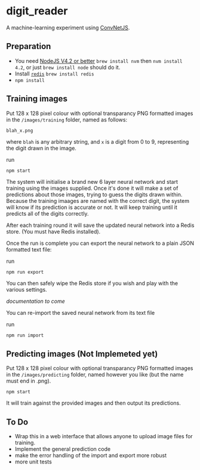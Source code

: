 # digit_reader

A machine-learning experiment using [ConvNetJS](http://cs.stanford.edu/people/karpathy/convnetjs/).

## Preparation

* You need [NodeJS V4.2 or better](https://nodejs.org) `brew install nvm` then `nvm install 4.2`, or just `brew install node` should do it.
* Install [`redis`](http://redis.io) `brew install redis`
* `npm install`

## Training images

Put 128 x 128 pixel colour with optional transparancy PNG formatted images in the `/images/training` folder, named as follows:

```
blah_x.png
```

where `blah` is any arbitrary string, and `x` is a digit from 0 to 9, representing the digit drawn in the image.

run

```sh
npm start
```

The system will initialise a brand new 6 layer neural network and start training using the images supplied. Once it's done it will make a set of predictions about those images, trying to guess the digits drawn within.  Because the training imaages are named with the correct digit, the system will know if its prediction is accurate or not.  It will keep training until it predicts all of the digits correctly.

After each training round it will save the updated neural network into a Redis store. (You must have Redis installed).

Once the run is complete you can export the neural network to a plain JSON formatted text file:

run

```
npm run export
```

You can then safely wipe the Redis store if you wish and play with the various settings.

_documentation to come_

You can re-import the saved neural network from its text file

run

```
npm run import
```

## Predicting images (Not Implemeted yet)

Put 128 x 128 pixel colour with optional transparancy PNG formatted images in the `/images/predicting` folder, named however you like (but the name must end in .png).

```
npm start
```

It will train against the provided images and then output its predictions.

## To Do

* Wrap this in a web interface that allows anyone to upload image files for training.
* Implement the general prediction code
* make the error handling of the import and export more robust
* more unit tests

